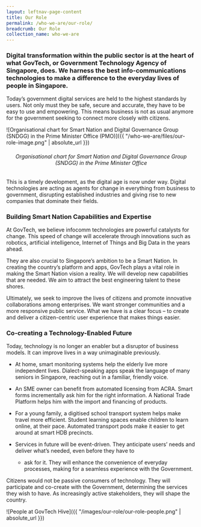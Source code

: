 ```yaml
---
layout: leftnav-page-content
title: Our Role
permalink: /who-we-are/our-role/
breadcrumb: Our Role
collection_name: who-we-are
---
```


### Digital transformation within the public sector is at the heart of what GovTech, or Government Technology Agency of Singapore, does. We harness the best info-communications technologies to make a difference to the everyday lives of people in Singapore.

Today’s government digital services are held to the highest standards by users. Not only must they be safe, secure and accurate, they have to be easy to use and empowering. This means business is not as usual anymore for the government seeking to connect more closely with citizens.

![Organisational chart for Smart Nation and Digital Governance Group (SNDGG) in the Prime Minister Office (PMO)]({{ "/who-we-are/files/our-role-image.png" | absolute_url }})

###### <center>Organisational chart for Smart Nation and Digital Governance Group (SNDGG) in the Prime Minister Office</center>

This is a timely development, as the digital age is now under way. Digital technologies are acting as agents for change in everything from business to government, disrupting established industries and giving rise to new companies that dominate their fields.

### **Building Smart Nation Capabilities and Expertise**

At GovTech, we believe infocomm technologies are powerful catalysts for change. This speed of change will accelerate through innovations such as robotics, artificial intelligence, Internet of Things and Big Data in the years ahead.

They are also crucial to Singapore’s ambition to be a Smart Nation. In creating the country’s platform and apps, GovTech plays a vital role in making the Smart Nation vision a reality. We will develop new capabilities that are needed. We aim to attract the best engineering talent to these shores.

Ultimately, we seek to improve the lives of citizens and promote innovative collaborations among enterprises. We want stronger communities and a more responsive public service. What we have is a clear focus – to create and deliver a citizen-centric user experience that makes things easier. 

### **Co-creating a Technology-Enabled Future**

Today, technology is no longer an enabler but a disruptor of business models. It can improve lives in a way unimaginable previously.

* At home, smart monitoring systems help the elderly live more independent lives. Dialect-speaking apps speak the language of many seniors in Singapore, reaching out in a familiar, friendly voice.
* An SME owner can benefit from automated licensing from ACRA. Smart forms incrementally ask him for the right information. A National Trade Platform helps him with the import and financing of products.
* For a young family, a digitised school transport system helps make travel more efficient. Student learning spaces enable children to learn online, at their pace. Automated transport pods make it easier to get around at smart HDB precincts.

* Services in future will be event-driven. They anticipate users’ needs and deliver what’s needed, even before they have to 
  * ask for it. They will enhance the convenience of everyday processes, making for a seamless experience with the Government.

Citizens would not be passive consumers of technology. They will participate and co-create with the Government, determining the services they wish to have. As increasingly active stakeholders, they will shape the country.

![People at GovTech Hive]({{ "/images/our-role/our-role-people.png" | absolute_url }})
